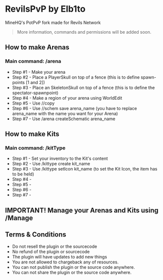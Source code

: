 # RevilsPvP by Elb1to
 MineHQ's PotPvP fork made for Revils Network

> More information, commands and permissions will be added soon.

## How to make Arenas
### Main command: /arena
 * Step #1 - Make your arena
 * Step #2 - Place a PlayerSkull on top of a fence (this is to define spawn-points [1 and 2])
 * Step #3 - Place an SkeletonSkull on top of a fence (this is to define the spectator-spawnpoint)
 * Step #4 - Make a region of your arena using WorldEdit
 * Step #5 - Use //copy
 * Step #6 - Use //schem save arena_name (you have to replace arena_name with the name you want for your Arena)
 * Step #7 - Use /arena createSchematic arena_name

## How to make Kits
### Main command: /kitType
 * Step #1 - Set your inventory to the Kit's content
 * Step #2 - Use /kittype create kit_name
 * Step #3 - Use /kittype setIcon kit_name (to set the Kit Icon, the item has to be held)
 * Step #4 -
 * Step #5 -
 * Step #6 -
 * Step #7 -

## IMPORTANT! Manage your Arenas and Kits using /Manage

## Terms & Conditions
* Do not resell the plugin or the sourcecode
* No refund of the plugin or sourcecode
* The plugin will have updates to add new things
* You are not allowed to chargeback any of resources.
* You can not publish the plugin or the source code anywhere.
* You can not share the plugin or the source code anywhere.
